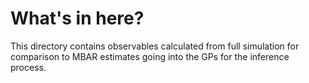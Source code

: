 # What's in here?
This directory contains observables calculated from full simulation for comparison to MBAR estimates going into the GPs for the inference process.
